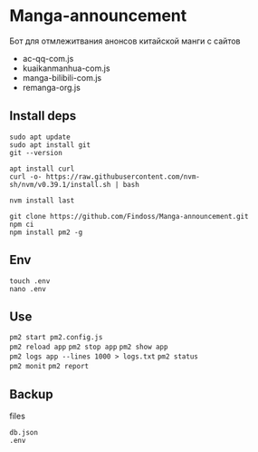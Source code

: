 # Manga-announcement

Бот для отмлежитвания анонсов китайской манги с сайтов

- ac-qq-com.js
- kuaikanmanhua-com.js
- manga-bilibili-com.js
- remanga-org.js


## Install deps

`sudo apt update`  
`sudo apt install git`  
`git --version`

`apt install curl`  
`curl -o- https://raw.githubusercontent.com/nvm-sh/nvm/v0.39.1/install.sh | bash`

`nvm install last`

`git clone https://github.com/Findoss/Manga-announcement.git`  
`npm ci`  
`npm install pm2 -g`

## Env

`touch .env`  
`nano .env`

## Use

`pm2 start pm2.config.js`  
`pm2 reload app`
`pm2 stop app`
`pm2 show app`  
`pm2 logs app --lines 1000 > logs.txt`
`pm2 status`  
`pm2 monit`
`pm2 report`

## Backup

files

`db.json`  
`.env`
